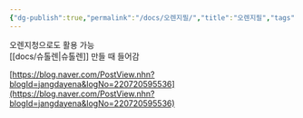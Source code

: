 ```yaml
---
{"dg-publish":true,"permalink":"/docs/오렌지필/","title":"오렌지필","tags":["버킷리스트","food"]}
---
```


오렌지청으로도 활용 가능  
[[docs/슈톨렌\|슈톨렌]] 만들 때 들어감  
  
[https://blog.naver.com/PostView.nhn?blogId=jangdayena&logNo=220720595536](https://blog.naver.com/PostView.nhn?blogId=jangdayena&logNo=220720595536)
